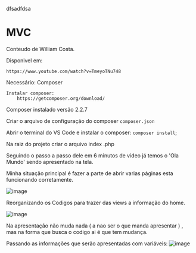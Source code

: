 dfsadfdsa 



# MVC

Conteudo de William Costa.

Disponivel em: 

    https://www.youtube.com/watch?v=TmeyoTNu748

Necessário:
    Composer

    Instalar composer:
        https://getcomposer.org/download/

Composer instalado versão 2.2.7

Criar  o arquivo de configuração do composer `composer.json`

Abrir o terminal do VS Code e instalar o composer: `composer install`; 


Na raiz do projeto criar o arquivo index .php 

Seguindo o passo a passo dele em 6 minutos de video já temos o 'Ola Mundo' sendo apresentado na tela.

Minha situação principal é fazer a parte de abrir varias páginas esta funcionando corretamente.

![image](https://user-images.githubusercontent.com/1613816/156920762-3abd386c-aa7b-4ada-ba53-939a4d3fe17c.png)

Reorganizando os Codigos para trazer das views a informação do home.

![image](https://user-images.githubusercontent.com/1613816/156922557-02a03ac2-f98e-4146-99a6-1bea7a9695f1.png)

Na apresentação não muda nada ( a nao ser o que manda apresentar ) , mas na forma que busca o codigo ai é que tem mudança.

Passando as informações que serão apresentadas com variáveis:
![image](https://user-images.githubusercontent.com/1613816/156923274-cae23519-3576-4b83-9600-96c8d820e893.png)



